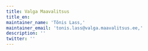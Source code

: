 ```yaml
---
title: Valga Maavalitsus
title_en:
maintainer_name: 'Tõnis Lass,'
maintainer_email: 'tonis.lass@valga.maavalitsus.ee,'
description: ''
twitter: ''
---
```

